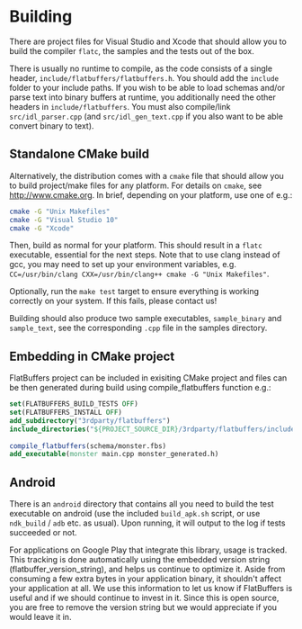 # Building

There are project files for Visual Studio and Xcode that should allow you
to build the compiler `flatc`, the samples and the tests out of the box.

There is usually no runtime to compile, as the code consists of a single
header, `include/flatbuffers/flatbuffers.h`. You should add the
`include` folder to your include paths. If you wish to be
able to load schemas and/or parse text into binary buffers at runtime,
you additionally need the other headers in `include/flatbuffers`. You must
also compile/link `src/idl_parser.cpp` (and `src/idl_gen_text.cpp` if you
also want to be able convert binary to text).

## Standalone CMake build

Alternatively, the distribution comes with a `cmake` file that should allow
you to build project/make files for any platform. For details on `cmake`, see
<http://www.cmake.org>. In brief, depending on your platform, use one of
e.g.:

```sh
cmake -G "Unix Makefiles"
cmake -G "Visual Studio 10"
cmake -G "Xcode"
```

Then, build as normal for your platform. This should result in a `flatc`
executable, essential for the next steps.
Note that to use clang instead of gcc, you may need to set up your environment
variables, e.g.
`CC=/usr/bin/clang CXX=/usr/bin/clang++ cmake -G "Unix Makefiles"`.

Optionally, run the `make test` target to ensure everything is working
correctly on your system. If this fails, please contact us!

Building should also produce two sample executables, `sample_binary` and
`sample_text`, see the corresponding `.cpp` file in the samples directory.

## Embedding in CMake project

FlatBuffers project can be included in exisiting CMake project and files can be
then generated during build using compile_flatbuffers function e.g.:

```cmake
set(FLATBUFFERS_BUILD_TESTS OFF)
set(FLATBUFFERS_INSTALL OFF)
add_subdirectory("3rdparty/flatbuffers")
include_directories("${PROJECT_SOURCE_DIR}/3rdparty/flatbuffers/include")
    
compile_flatbuffers(schema/monster.fbs)
add_executable(monster main.cpp monster_generated.h)
```

## Android

There is an `android` directory that contains all you need to build the test
executable on android (use the included `build_apk.sh` script, or use
`ndk_build` / `adb` etc. as usual). Upon running, it will output to the log
if tests succeeded or not.

For applications on Google Play that integrate this library, usage is tracked.
This tracking is done automatically using the embedded version string
(flatbuffer_version_string), and helps us continue to optimize it.
Aside from consuming a few extra bytes in your application binary, it shouldn't
affect your application at all. We use this information to let us know if
FlatBuffers is useful and if we should continue to invest in it. Since this is
open source, you are free to remove the version string but we would appreciate
if you would leave it in.
